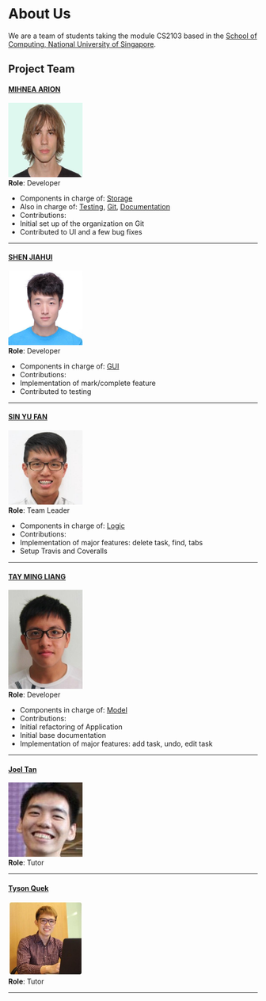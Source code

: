 # About Us

We are a team of students taking the module CS2103 based in the [School of Computing, National University of Singapore](http://www.comp.nus.edu.sg).

## Project Team

#### [MIHNEA ARION](https://github.com/Sevreus) 
<img src="images/MA.jpg" width="150"><br>
**Role**: Developer <br>
* Components in charge of: [Storage](https://github.com/CS2103AUG2016-T17-C1/main/blob/master/docs/DeveloperGuide.md#storage-component)
* Also in charge of: [Testing](https://github.com/CS2103AUG2016-T17-C1/main/blob/master/docs/DeveloperGuide.md#testing), [Git](https://github.com/CS2103AUG2016-T17-C1), [Documentation](https://github.com/CS2103AUG2016-T17-C1/main/tree/master/docs)
* Contributions:
 * Initial set up of the organization on Git
 * Contributed to UI and a few bug fixes 

-----

#### [SHEN JIAHUI](http://github.com/JIAHUIs)
<img src="images/SJH.jpg" width="150"><br>
**Role**: Developer <br>
* Components in charge of: [GUI](https://github.com/CS2103AUG2016-T17-C1/main/blob/master/docs/DeveloperGuide.md#ui-component)
* Contributions:
 * Implementation of mark/complete feature
 * Contributed to testing

-----

#### [SIN YU FAN](http://github.com/howitzerg)
<img src="images/SYF.jpg" width="150"><br>
**Role**: Team Leader <br>
* Components in charge of: [Logic](https://github.com/CS2103AUG2016-T17-C1/main/blob/master/docs/DeveloperGuide.md#logic-component)
* Contributions:
 * Implementation of major features: delete task, find, tabs
 * Setup Travis and Coveralls

-----

#### [TAY MING LIANG](http://github.com/mlteh)
<img src="images/TML.jpg" width="150"><br>
**Role**: Developer <br>
* Components in charge of: [Model](https://github.com/CS2103AUG2016-T17-C1/main/blob/master/docs/DeveloperGuide.md#model-component)
* Contributions:
 * Initial refactoring of Application 
 * Initial base documentation
 * Implementation of major features: add task, undo, edit task
 
-----

#### [Joel Tan](https://github.com/JoelT-92)
<img src="images/Tutor Joel.png" width="150"><br>
**Role**: Tutor

-----

#### [Tyson Quek](https://github.com/pixelducky)
<img src="images/Tutor Tyson.jpg" width="150"><br>
**Role**: Tutor

-----
